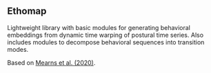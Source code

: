 Ethomap
-------

Lightweight library with basic modules for generating behavioral embeddings from dynamic time warping of postural time
series. Also includes modules to decompose behavioral sequences into transition modes.

Based on [Mearns et al. (2020)](https://www.sciencedirect.com/science/article/pii/S0960982219314617).

